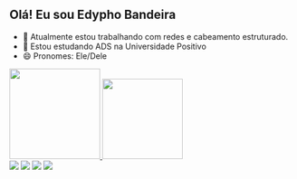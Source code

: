 ## Olá! Eu sou Edypho Bandeira

- 🔭 Atualmente estou trabalhando com redes e cabeamento estruturado.
- 🌱 Estou estudando ADS na Universidade Positivo
- 😄 Pronomes: Ele/Dele
<div>
  <a href="https://github.com/edypho">
    <image height="160em" src="https://github-readme-stats.vercel.app/api?username=edypho&show_icons=true&theme=radical"/_>
    <image height="142em" src="https://github-readme-stats.vercel.app/api/top-langs/?username=edypho&layout=compact&langs_count=16&theme=radical"/_>
</div>

<div>
  	<a href="https://www.facebook.com/profile.php?id=61578068572806" target="_blank"><img src="https://img.shields.io/badge/Facebook-1877F2?style=for-the-badge&logo=facebook&logoColor=white" target=_blank"><a/>
<a href="https://www.instagram.com/bandeiraedypho/" target="_blank"><img src="https://img.shields.io/badge/Instagram-E4405F?style=for-the-badge&logo=instagram&logoColor=white" target=_blank"><a/>
<a href="https://www.linkedin.com/in/edypho-bandeira-a7ab00168/" target="_blank"><img src="https://img.shields.io/badge/LinkedIn-0077B5?style=for-the-badge&logo=linkedin&logoColor=whithe" target=_blank"><a/>
<a href="mailto:edyphokubis@gmail.com"><img src="https://img.shields.io/badge/Gmail-D14836?style=for-the-badge&logo=gmail&logoColor=white" target=_blank"><a/>
</div>
